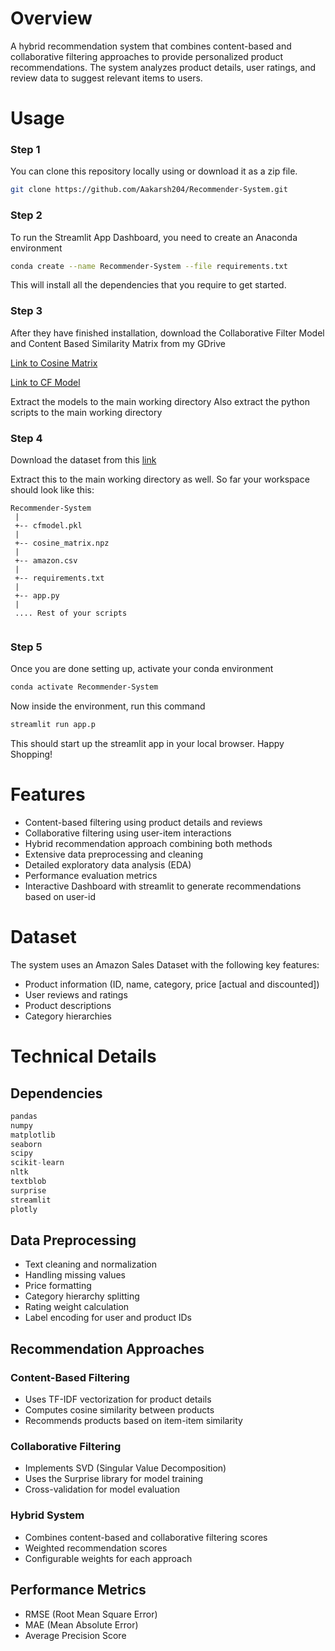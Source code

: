 # Overview
A hybrid recommendation system that combines content-based and collaborative filtering approaches to provide personalized product recommendations. The system analyzes product details, user ratings, and review data to suggest relevant items to users.

# Usage
### Step 1
You can clone this repository locally using or download it as a zip file.
```bash
git clone https://github.com/Aakarsh204/Recommender-System.git
```
### Step 2
To run the Streamlit App Dashboard, you need to create an Anaconda environment
```bash
conda create --name Recommender-System --file requirements.txt
```
This will install all the dependencies that you require to get started.
### Step 3
After they have finished installation, download the Collaborative Filter Model and Content Based Similarity Matrix from my GDrive

[Link to Cosine Matrix](https://drive.google.com/file/d/1p0amjkWk1sLZMDGaWbb-e4X8jxUZIFjL/view?usp=drive_link)

[Link to CF Model](https://drive.google.com/file/d/1HbEL57Lw5DL3Ug-gckgjqvllQutZZSWP/view?usp=drive_link)

Extract the models to the main working directory
Also extract the python scripts to the main working directory
### Step 4
Download the dataset from this [link](https://www.kaggle.com/datasets/karkavelrajaj/amazon-sales-dataset)

Extract this to the main working directory as well. So far your workspace should look like this:
```
Recommender-System
 |
 +-- cfmodel.pkl
 |    
 +-- cosine_matrix.npz
 |    
 +-- amazon.csv
 |    
 +-- requirements.txt
 |    
 +-- app.py
 |
 .... Rest of your scripts
                  
```
### Step 5
Once you are done setting up, activate your conda environment
```bash
conda activate Recommender-System
```
Now inside the environment, run this command
```bash
streamlit run app.p
```
This should start up the streamlit app in your local browser.
Happy Shopping!


# Features
- Content-based filtering using product details and reviews
- Collaborative filtering using user-item interactions
- Hybrid recommendation approach combining both methods
- Extensive data preprocessing and cleaning
- Detailed exploratory data analysis (EDA)
- Performance evaluation metrics
- Interactive Dashboard with streamlit to generate recommendations based on user-id

# Dataset
The system uses an Amazon Sales Dataset with the following key features:
- Product information (ID, name, category, price [actual and discounted])
- User reviews and ratings
- Product descriptions
- Category hierarchies


# Technical Details

## Dependencies
```python
pandas
numpy
matplotlib
seaborn
scipy
scikit-learn
nltk
textblob
surprise
streamlit
plotly
```

## Data Preprocessing
- Text cleaning and normalization
- Handling missing values
- Price formatting
- Category hierarchy splitting
- Rating weight calculation
- Label encoding for user and product IDs

## Recommendation Approaches

### Content-Based Filtering
- Uses TF-IDF vectorization for product details
- Computes cosine similarity between products
- Recommends products based on item-item similarity

### Collaborative Filtering
- Implements SVD (Singular Value Decomposition)
- Uses the Surprise library for model training
- Cross-validation for model evaluation

### Hybrid System
- Combines content-based and collaborative filtering scores
- Weighted recommendation scores
- Configurable weights for each approach

## Performance Metrics
- RMSE (Root Mean Square Error)
- MAE (Mean Absolute Error)
- Average Precision Score
